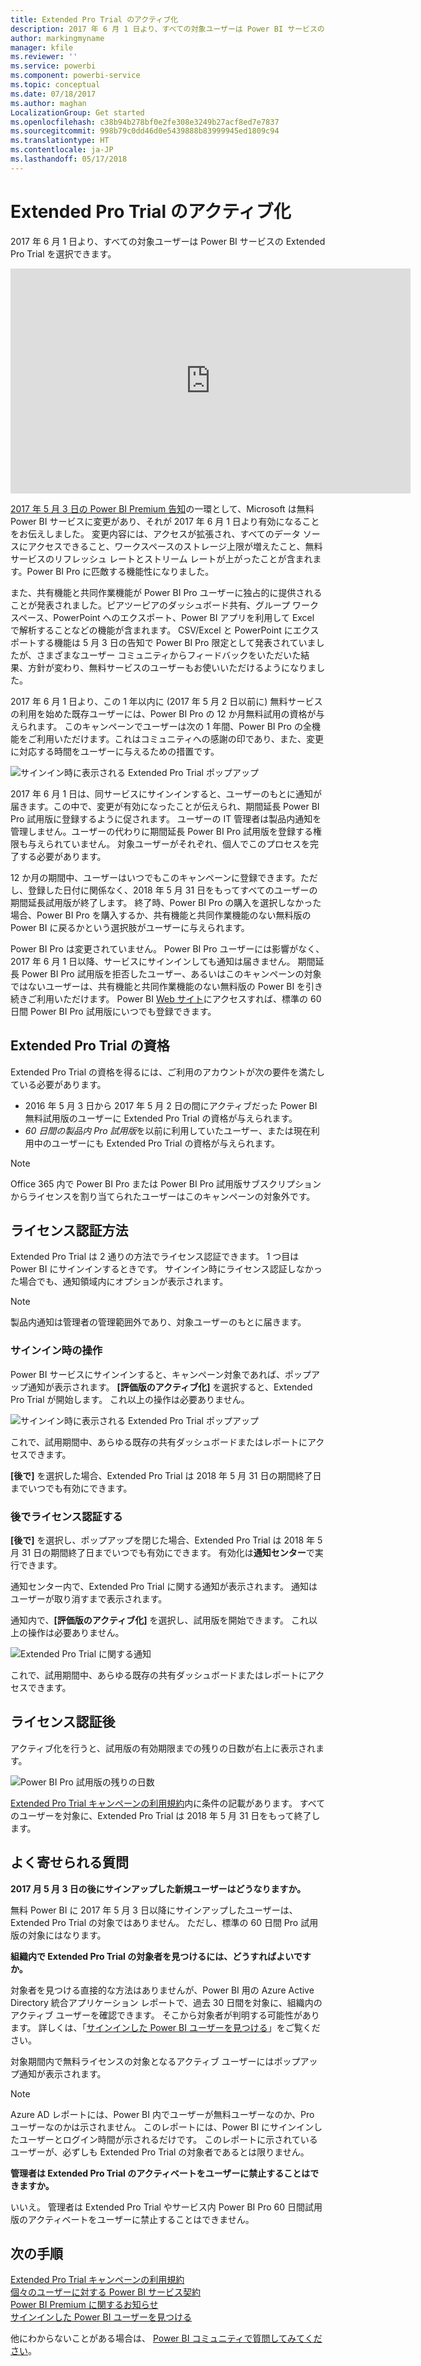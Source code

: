 ```yaml
---
title: Extended Pro Trial のアクティブ化
description: 2017 年 6 月 1 日より、すべての対象ユーザーは Power BI サービスの Extended Pro Trial を選択できます。
author: markingmyname
manager: kfile
ms.reviewer: ''
ms.service: powerbi
ms.component: powerbi-service
ms.topic: conceptual
ms.date: 07/18/2017
ms.author: maghan
LocalizationGroup: Get started
ms.openlocfilehash: c38b94b278bf0e2fe308e3249b27acf8ed7e7837
ms.sourcegitcommit: 998b79c0dd46d0e5439888b83999945ed1809c94
ms.translationtype: HT
ms.contentlocale: ja-JP
ms.lasthandoff: 05/17/2018
---
```

# <a name="extended-pro-trial-activation"></a>Extended Pro Trial のアクティブ化
2017 年 6 月 1 日より、すべての対象ユーザーは Power BI サービスの Extended Pro Trial を選択できます。

<iframe width="640" height="360" src="https://www.youtube.com/embed/tPsNoPyY9aA?showinfo=0" frameborder="0" allowfullscreen></iframe>

[2017 年 5 月 3 日の Power BI Premium 告知](https://powerbi.microsoft.com/blog/microsoft-accelerates-modern-bi-adoption-with-power-bi-premium/)の一環として、Microsoft は無料 Power BI サービスに変更があり、それが 2017 年 6 月 1 日より有効になることをお伝えしました。 変更内容には、アクセスが拡張され、すべてのデータ ソースにアクセスできること、ワークスペースのストレージ上限が増えたこと、無料サービスのリフレッシュ レートとストリーム レートが上がったことが含まれます。Power BI Pro に匹敵する機能性になりました。

また、共有機能と共同作業機能が Power BI Pro ユーザーに独占的に提供されることが発表されました。ピアツーピアのダッシュボード共有、グループ ワークスペース、PowerPoint へのエクスポート、Power BI アプリを利用して Excel で解析することなどの機能が含まれます。 CSV/Excel と PowerPoint にエクスポートする機能は 5 月 3 日の告知で Power BI Pro 限定として発表されていましたが、さまざまなユーザー コミュニティからフィードバックをいただいた結果、方針が変わり、無料サービスのユーザーもお使いいただけるようになりました。

2017 年 6 月 1 日より、この 1 年以内に (2017 年 5 月 2 日以前に) 無料サービスの利用を始めた既存ユーザーには、Power BI Pro の 12 か月無料試用の資格が与えられます。 このキャンペーンでユーザーは次の 1 年間、Power BI Pro の全機能をご利用いただけます。これはコミュニティへの感謝の印であり、また、変更に対応する時間をユーザーに与えるための措置です。

![サインイン時に表示される Extended Pro Trial ポップアップ](media/service-extended-pro-trial/extended-pro-trial-activate-pop-up.png)

2017 年 6 月 1 日は、同サービスにサインインすると、ユーザーのもとに通知が届きます。この中で、変更が有効になったことが伝えられ、期間延長 Power BI Pro 試用版に登録するように促されます。 ユーザーの IT 管理者は製品内通知を管理しません。ユーザーの代わりに期間延長 Power BI Pro 試用版を登録する権限も与えられていません。 対象ユーザーがそれぞれ、個人でこのプロセスを完了する必要があります。

12 か月の期間中、ユーザーはいつでもこのキャンペーンに登録できます。ただし、登録した日付に関係なく、2018 年 5 月 31 日をもってすべてのユーザーの期間延長試用版が終了します。 終了時、Power BI Pro の購入を選択しなかった場合、Power BI Pro を購入するか、共有機能と共同作業機能のない無料版の Power BI に戻るかという選択肢がユーザーに与えられます。

Power BI Pro は変更されていません。 Power BI Pro ユーザーには影響がなく、2017 年 6 月 1 日以降、サービスにサインインしても通知は届きません。 期間延長 Power BI Pro 試用版を拒否したユーザー、あるいはこのキャンペーンの対象ではないユーザーは、共有機能と共同作業機能のない無料版の Power BI を引き続きご利用いただけます。 Power BI [Web サイト](https://powerbi.microsoft.com/get-started/)にアクセスすれば、標準の 60 日間 Power BI Pro 試用版にいつでも登録できます。

## <a name="eligibility-for-extended-pro-trial"></a>Extended Pro Trial の資格
Extended Pro Trial の資格を得るには、ご利用のアカウントが次の要件を満たしている必要があります。

* 2016 年 5 月 3 日から 2017 年 5 月 2 日の間にアクティブだった Power BI 無料試用版のユーザーに Extended Pro Trial の資格が与えられます。
* *60 日間の製品内 Pro 試用版*を以前に利用していたユーザー、または現在利用中のユーザーにも Extended Pro Trial の資格が与えられます。

> [!NOTE]
> Office 365 内で Power BI Pro または Power BI Pro 試用版サブスクリプションからライセンスを割り当てられたユーザーはこのキャンペーンの対象外です。
> 
> 

## <a name="how-to-activate"></a>ライセンス認証方法
Extended Pro Trial は 2 通りの方法でライセンス認証できます。 1 つ目は Power BI にサインインするときです。 サインイン時にライセンス認証しなかった場合でも、通知領域内にオプションが表示されます。

> [!NOTE]
> 製品内通知は管理者の管理範囲外であり、対象ユーザーのもとに届きます。
> 
> 

### <a name="experience-at-sign-in"></a>サインイン時の操作
Power BI サービスにサインインすると、キャンペーン対象であれば、ポップアップ通知が表示されます。 **[評価版のアクティブ化]** を選択すると、Extended Pro Trial が開始します。 これ以上の操作は必要ありません。

![サインイン時に表示される Extended Pro Trial ポップアップ](media/service-extended-pro-trial/extended-pro-trial-pop-up.png)

これで、試用期間中、あらゆる既存の共有ダッシュボードまたはレポートにアクセスできます。

**[後で]** を選択した場合、Extended Pro Trial は 2018 年 5 月 31 日の期間終了日までいつでも有効にできます。

### <a name="activation-at-a-later-date"></a>後でライセンス認証する
**[後で]** を選択し、ポップアップを閉じた場合、Extended Pro Trial は 2018 年 5 月 31 日の期間終了日までいつでも有効にできます。 有効化は**通知センター**で実行できます。

通知センター内で、Extended Pro Trial に関する通知が表示されます。 通知はユーザーが取り消すまで表示されます。

通知内で、**[評価版のアクティブ化]** を選択し、試用版を開始できます。 これ以上の操作は必要ありません。

![Extended Pro Trial に関する通知](media/service-extended-pro-trial/extended-pro-trial-notification.png)

これで、試用期間中、あらゆる既存の共有ダッシュボードまたはレポートにアクセスできます。

## <a name="after-activation"></a>ライセンス認証後
アクティブ化を行うと、試用版の有効期限までの残りの日数が右上に表示されます。

![Power BI Pro 試用版の残りの日数](media/service-extended-pro-trial/powerbi-trial-days-left.png)

[Extended Pro Trial キャンペーンの利用規約](https://aka.ms/power-bi-trial)内に条件の記載があります。 すべてのユーザーを対象に、Extended Pro Trial は 2018 年 5 月 31 日をもって終了します。

## <a name="frequently-asked-questions"></a>よく寄せられる質問
**2017 月 5 月 3 日の後にサインアップした新規ユーザーはどうなりますか。**

無料 Power BI に 2017 年 5 月 3 日以降にサインアップしたユーザーは、Extended Pro Trial の対象ではありません。 ただし、標準の 60 日間 Pro 試用版の対象にはなります。

**組織内で Extended Pro Trial の対象者を見つけるには、どうすればよいですか。**

対象者を見つける直接的な方法はありませんが、Power BI 用の Azure Active Directory 統合アプリケーション レポートで、過去 30 日間を対象に、組織内のアクティブ ユーザーを確認できます。 そこから対象者が判明する可能性があります。 詳しくは、「[サインインした Power BI ユーザーを見つける](service-admin-access-usage.md)」をご覧ください。

対象期間内で無料ライセンスの対象となるアクティブ ユーザーにはポップアップ通知が表示されます。 

> [!NOTE]
> Azure AD レポートには、Power BI 内でユーザーが無料ユーザーなのか、Pro ユーザーなのかは示されません。 このレポートには、Power BI にサインインしたユーザーとログイン時間が示されるだけです。 このレポートに示されているユーザーが、必ずしも Extended Pro Trial の対象者であるとは限りません。
> 
> 

**管理者は Extended Pro Trial のアクティベートをユーザーに禁止することはできますか。**

いいえ。 管理者は Extended Pro Trial やサービス内 Power BI Pro 60 日間試用版のアクティベートをユーザーに禁止することはできません。

## <a name="next-steps"></a>次の手順
[Extended Pro Trial キャンペーンの利用規約](https://aka.ms/power-bi-trial)  
[個々のユーザーに対する Power BI サービス契約](https://powerbi.microsoft.com/terms-of-service/)  
[Power BI Premium に関するお知らせ](https://aka.ms/pbipremium-announcement)  
[サインインした Power BI ユーザーを見つける](service-admin-access-usage.md)

他にわからないことがある場合は、 [Power BI コミュニティで質問してみてください](https://community.powerbi.com/)。

